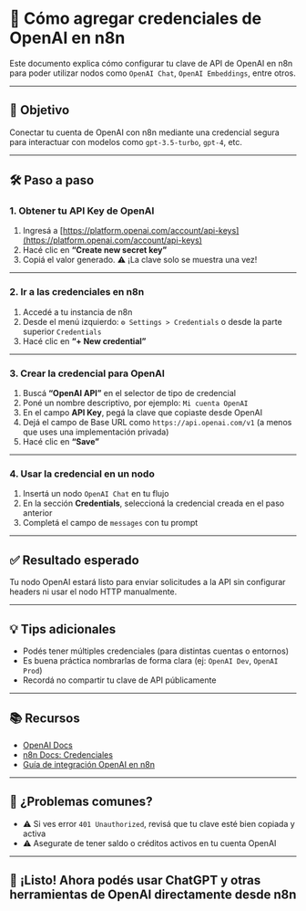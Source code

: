 # 🔐 Cómo agregar credenciales de OpenAI en n8n

Este documento explica cómo configurar tu clave de API de OpenAI en n8n para poder utilizar nodos como `OpenAI Chat`, `OpenAI Embeddings`, entre otros.

---

## 🎯 Objetivo

Conectar tu cuenta de OpenAI con n8n mediante una credencial segura para interactuar con modelos como `gpt-3.5-turbo`, `gpt-4`, etc.

---

## 🛠️ Paso a paso

### 1. Obtener tu API Key de OpenAI

1. Ingresá a [https://platform.openai.com/account/api-keys](https://platform.openai.com/account/api-keys)
2. Hacé clic en **“Create new secret key”**
3. Copiá el valor generado. ⚠️ ¡La clave solo se muestra una vez!

---

### 2. Ir a las credenciales en n8n

1. Accedé a tu instancia de n8n
2. Desde el menú izquierdo: `⚙️ Settings > Credentials` o desde la parte superior `Credentials`
3. Hacé clic en **“+ New credential”**

---

### 3. Crear la credencial para OpenAI

1. Buscá **“OpenAI API”** en el selector de tipo de credencial
2. Poné un nombre descriptivo, por ejemplo: `Mi cuenta OpenAI`
3. En el campo **API Key**, pegá la clave que copiaste desde OpenAI
4. Dejá el campo de Base URL como `https://api.openai.com/v1` (a menos que uses una implementación privada)
5. Hacé clic en **“Save”**

---

### 4. Usar la credencial en un nodo

1. Insertá un nodo `OpenAI Chat` en tu flujo
2. En la sección **Credentials**, seleccioná la credencial creada en el paso anterior
3. Completá el campo de `messages` con tu prompt

---

## ✅ Resultado esperado

Tu nodo OpenAI estará listo para enviar solicitudes a la API sin configurar headers ni usar el nodo HTTP manualmente.

---

## 💡 Tips adicionales

- Podés tener múltiples credenciales (para distintas cuentas o entornos)
- Es buena práctica nombrarlas de forma clara (ej: `OpenAI Dev`, `OpenAI Prod`)
- Recordá no compartir tu clave de API públicamente

---

## 📚 Recursos

- [OpenAI Docs](https://platform.openai.com/docs)
- [n8n Docs: Credenciales](https://docs.n8n.io/credentials/)
- [Guía de integración OpenAI en n8n](https://docs.n8n.io/integrations/builtin/app-nodes/n8n-nodes-base.openai/)

---

## 🧠 ¿Problemas comunes?

- ⚠️ Si ves error `401 Unauthorized`, revisá que tu clave esté bien copiada y activa
- ⚠️ Asegurate de tener saldo o créditos activos en tu cuenta OpenAI

---

## 🚀 ¡Listo! Ahora podés usar ChatGPT y otras herramientas de OpenAI directamente desde n8n